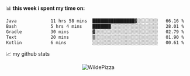 📊 **this week i spent my time on:**
<!--START_SECTION:waka-->

```txt
Java             11 hrs 58 mins  ████████████████▓░░░░░░░░   66.16 %
Bash             5 hrs 4 mins    ███████░░░░░░░░░░░░░░░░░░   28.01 %
Gradle           30 mins         ▓░░░░░░░░░░░░░░░░░░░░░░░░   02.79 %
Text             20 mins         ▒░░░░░░░░░░░░░░░░░░░░░░░░   01.90 %
Kotlin           6 mins          ░░░░░░░░░░░░░░░░░░░░░░░░░   00.61 %
```

<!--END_SECTION:waka-->


📈 my github stats

<p align="center"> <img src="https://github-readme-stats.vercel.app/api?username=WildePizza&show_icons=true&theme=gotham" alt="WildePizza" />




